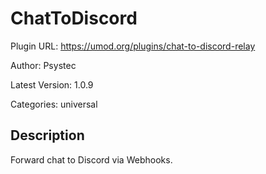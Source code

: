 # ChatToDiscord

Plugin URL: https://umod.org/plugins/chat-to-discord-relay

Author: Psystec

Latest Version: 1.0.9

Categories: universal

## Description

Forward chat to Discord via Webhooks.
